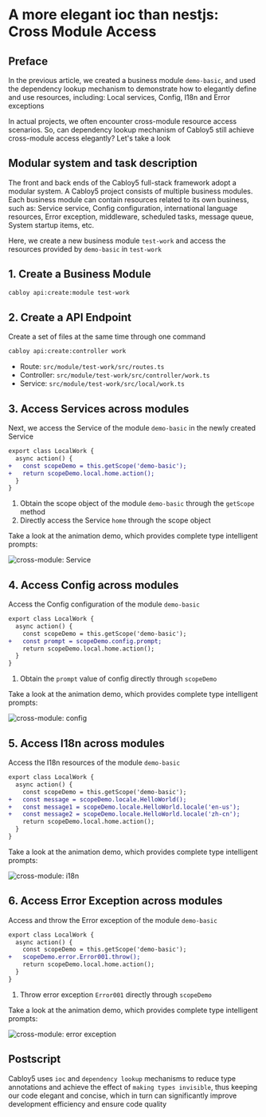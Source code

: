 # A more elegant ioc than nestjs: Cross Module Access

## Preface

In the previous article, we created a business module `demo-basic`, and used the dependency lookup mechanism to demonstrate how to elegantly define and use resources, including: Local services, Config, I18n and Error exceptions

In actual projects, we often encounter cross-module resource access scenarios. So, can dependency lookup mechanism of Cabloy5 still achieve cross-module access elegantly? Let's take a look

## Modular system and task description

The front and back ends of the Cabloy5 full-stack framework adopt a modular system. A Cabloy5 project consists of multiple business modules. Each business module can contain resources related to its own business, such as: Service service, Config configuration, international language resources, Error exception, middleware, scheduled tasks, message queue, System startup items, etc.

Here, we create a new business module `test-work` and access the resources provided by `demo-basic` in `test-work`

## 1. Create a Business Module

```bash
cabloy api:create:module test-work
```

## 2. Create a API Endpoint

Create a set of files at the same time through one command

```bash
cabloy api:create:controller work
```

- Route: `src/module/test-work/src/routes.ts`
- Controller: `src/module/test-work/src/controller/work.ts`
- Service: `src/module/test-work/src/local/work.ts`

## 3. Access Services across modules

Next, we access the Service of the module `demo-basic` in the newly created Service

```diff
export class LocalWork {
  async action() {
+   const scopeDemo = this.getScope('demo-basic');
+   return scopeDemo.local.home.action();
  }
}
```

1. Obtain the scope object of the module `demo-basic` through the `getScope` method
2. Directly access the Service `home` through the scope object

Take a look at the animation demo, which provides complete type intelligent prompts:

![cross-module: Service](./images/cross-module-localbean.gif)

## 4. Access Config across modules

Access the Config configuration of the module `demo-basic`

```diff
export class LocalWork {
  async action() {
    const scopeDemo = this.getScope('demo-basic');
+   const prompt = scopeDemo.config.prompt;
    return scopeDemo.local.home.action();
  }
}
```

1. Obtain the `prompt` value of config directly through `scopeDemo`

Take a look at the animation demo, which provides complete type intelligent prompts:

![cross-module: config](./images/cross-module-config.gif)

## 5. Access I18n across modules

Access the I18n resources of the module `demo-basic`

```diff
export class LocalWork {
  async action() {
    const scopeDemo = this.getScope('demo-basic');
+   const message = scopeDemo.locale.HelloWorld();
+   const message1 = scopeDemo.locale.HelloWorld.locale('en-us');
+   const message2 = scopeDemo.locale.HelloWorld.locale('zh-cn');
    return scopeDemo.local.home.action();
  }
}
```

Take a look at the animation demo, which provides complete type intelligent prompts:

![cross-module: i18n](./images/cross-module-locale.gif)

## 6. Access Error Exception across modules

Access and throw the Error exception of the module `demo-basic`

```diff
export class LocalWork {
  async action() {
    const scopeDemo = this.getScope('demo-basic');
+   scopeDemo.error.Error001.throw();
    return scopeDemo.local.home.action();
  }
}
```

1. Throw error exception `Error001` directly through `scopeDemo`

Take a look at the animation demo, which provides complete type intelligent prompts:

![cross-module: error exception](./images/cross-module-error.gif)

## Postscript

Cabloy5 uses `ioc` and `dependency lookup` mechanisms to reduce type annotations and achieve the effect of `making types invisible`, thus keeping our code elegant and concise, which in turn can significantly improve development efficiency and ensure code quality
